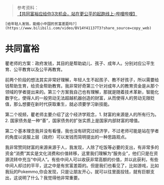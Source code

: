 > 参考资料：
> [【共同富裕应给你3次机会，站在更公平的起跑线上-哔哩哔哩】](
    https://b23.tv/mluQB8x)

    [给年轻人发钱，能缩小中国的贫富差距吗?](https://www.bilibili.com/video/BV14Y41137T3?share_source=copy_web)

# 共同富裕

瞿老师的方案：政府发钱，其目的是帮助幼儿、孩子、成年人。分别对应公平生育、公平教育以及公平再教育。

前两个阶段的想法其实非常好理解，年轻人生不起孩子、教不好孩子，所以需要给钱帮助生育，给资金帮助教育。我非常好奇第三个针对成年人的教育资金是从那个领域的学者提出来的。第三个方案我自己也有理解，那就是随着技术革新，智能化数字化，使得人的一般劳动无法超越机器创造的财富，从而使得人的劳动无限贬值，那么想要在新时代获取重生，就必须要学习新技能。

第二个视频，瞿老师主要介绍了这个经济学观念，1. 财富的来源是人的所有行为。2. 国家债务是一种“善”，国家债务的扩张实质上是国家内部财富的增值。

第二个基本理念我并没有看懂，我也没有研究过经济学，不过老师可能是站在学者的角度以说服上层（政府）可以发钱而简明提出的一种思路观点。

我非常赞同财富的来源来源于人，我发现，人除了吃饭等必要的支出，有非常多的资金“消费”其实是文化消费和价值转移，这里我们理解为“服务业”，他们只是在资源流转中充当“中间人”。有些中间人可以收获非常高额的价值，并以此获利，有些中间人却过的平平，这之中是有贫富差距的。但是我们也看见了，比如游戏，比如我玩的Pokemmo,你会发现，只是让朋友开心，就可以往里面投钱，就有巨额支出，这说明了什么？我觉得他非常重要。
